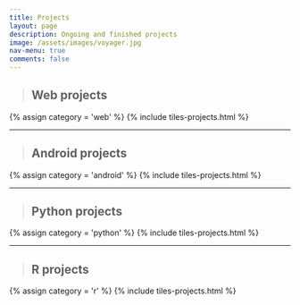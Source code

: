 ```yaml
---
title: Projects
layout: page
description: Ongoing and finished projects
image: /assets/images/voyager.jpg
nav-menu: true
comments: false
---
```


> ## Web projects


{% assign category = 'web' %}
{% include tiles-projects.html %}

---

> ## Android projects

{% assign category = 'android' %}
{% include tiles-projects.html %}

------


> ## Python projects

{% assign category = 'python' %}
{% include tiles-projects.html %}

-----
> ## R projects

{% assign category = 'r' %}
{% include tiles-projects.html %}
